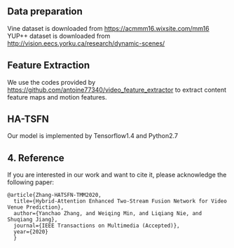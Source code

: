  ## Data preparation 
 Vine dataset is downloaded from https://acmmm16.wixsite.com/mm16  
 YUP++ dataset is downloaded from http://vision.eecs.yorku.ca/research/dynamic-scenes/
 
 ## Feature Extraction  
 We use the codes provided by https://github.com/antoine77340/video_feature_extractor to extract content feature maps and motion features.
 
 ## HA-TSFN  
 Our model is implemented by Tensorflow1.4 and Python2.7

 ## 4. Reference 
 If you are interested in our work and want to cite it, please acknowledge the following paper:  
  ```
  @article{Zhang-HATSFN-TMM2020,  
    title={Hybrid-Attention Enhanced Two-Stream Fusion Network for Video Venue Prediction},  
    author={Yanchao Zhang, and Weiqing Min, and Liqiang Nie, and Shuqiang Jiang},  
    journal={IEEE Transactions on Multimedia (Accepted)},  
    year={2020}  
    } 
  ```
